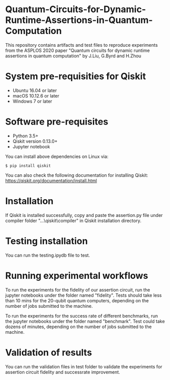 # Quantum-Circuits-for-Dynamic-Runtime-Assertions-in-Quantum-Computation
This repository contains artifacts and test files to reproduce experiments from the ASPLOS 2020 paper "Quantum circuits for dynamic runtime assertions in quantum computation" by J.Liu, G.Byrd and H.Zhou

System pre-requisities for Qiskit
========================
* Ubuntu 16.04 or later
* macOS 10.12.6 or later
* Windows 7 or later

Software pre-requisites
=======================

* Python 3.5+
* Qiskit version 0.13.0+
* Jupyter notebook


You can install above dependencies on Linux via:
```
$ pip install qiskit
```
You can also check the following documentation for installing Qiskit:
https://qiskit.org/documentation/install.html

Installation
============

If Qiskit is installed successfully, copy and paste the assertion.py file under compiler folder "...\qiskit\compiler" in Qiskit installation directory.

Testing installation
=======================

You can run the testing.ipydb file to test.

Running experimental workflows
=======================

To run the experiments for the fidelity of our assertion circuit, run the jupyter notebooks under the folder named "fidelity". Tests should take less than 10 mins for the 20-qubit quantum computers, depending on the number of jobs submitted to the machine.

To run the experiments for the success rate of different benchmarks, run the jupyter notebooks under the folder named "benchmark". Test could take dozens of minutes, depending on the number of jobs submitted to the machine.

Validation of results
=======================
You can run the validation files in test folder to validate the experiments for assertion circuit fidelity and successrate improvement.
